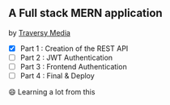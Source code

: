 ## A Full stack MERN application

by [Traversy Media](https://www.youtube.com/channel/UC29ju8bIPH5as8OGnQzwJyA)

- [x] Part 1 : Creation of the REST API
- [ ] Part 2 : JWT Authentication
- [ ] Part 3 : Frontend Authentication
- [ ] Part 4 : Final & Deploy

😄 Learning a lot from this
